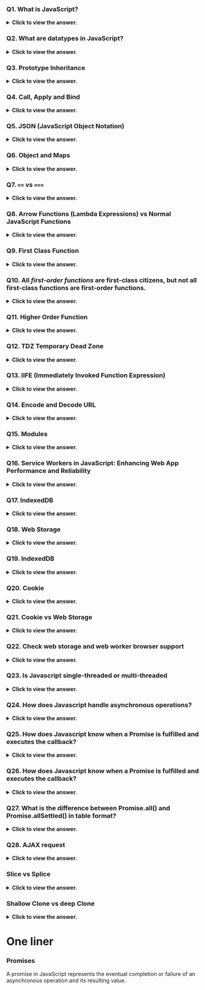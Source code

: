 ### Q1. What is JavaScript?

<details>
  <summary> <b>Click to view the answer.</b> </summary>
        
- JavaScript is a high-level, interpreted programming language primarily used for creating interactive and dynamic content on webpages.
- It was originally developed by Netscape as a client-side scripting language but has since evolved into a versatile language that can be used for both client-side and server-side development.
    
    **Key features of JavaScript include:**
    
    1. **Dynamic Typing**: Variables in JavaScript can hold values of any data type without explicit declaration.
    2. **Prototype-based Object-Oriented Programming**: JavaScript uses prototypes instead of classes for inheritance.
    3. **Functions as First-Class Citizens**: Functions can be assigned to variables, passed as arguments, and returned from other functions.
    4. **Event-Driven Programming**: JavaScript allows developers to define actions that occur in response to user interactions or other events.
    5. **Cross-platform Compatibility**: JavaScript is supported by all modern web browsers and can also be used on the server-side (e.g., with Node.js).

</details>

### Q2. What are datatypes in JavaScript?

<details>
  <summary> <b>Click to view the answer.</b> </summary>
        
In JavaScript, there are primitive data types and object data type.

1. **Primitive Data Types**: These include strings, numbers, boolean, undefined, null, and symbols (introduced in ES6). They hold single values and are immutable (cannot change).
2. **Object Data Type**: Objects are collections of key-value pairs and are used to store complex data structures. Examples include arrays, functions, and custom objects.

</details>

### Q3. Prototype Inheritance

<details>
  <summary> <b>Click to view the answer.</b> </summary>
        
Prototype inheritance in JavaScript _allows objects to inherit properties and methods from other objects_ through their prototype chains.

1.**Prototype Object:**

- Every object in JavaScript has a special property called prototype.
- This property refers to another object. When you create a new object, it automatically inherits properties and methods from its prototype.

2. **Constructor Functions:**

- You can create objects with a shared prototype using constructor functions.
- Constructor functions are functions used to create objects with a specific structure and behavior.

3. **prototype Property:**

- Constructor functions have a prototype property that is automatically assigned to any objects created using that constructor function.
- This prototype property becomes the prototype of the objects created by that constructor function.

4. **new Operator:**

- When you use the `new` operator with a constructor function, it creates a new object and sets its prototype to the constructor function's prototype property.

```js
// Constructor function
function Animal(name) {
  this.name = name;
}

// Adding a method to the prototype of Animal
Animal.prototype.sound = function () {
  return "Making a sound";
};

// Creating an instance of Animal
var dog = new Animal("Dog");

// Accessing properties and methods of the instance
console.log(dog.name); // Output: "Dog"
console.log(dog.sound()); // Output: "Making a sound"
```

`dog --> Animal.prototype --> Object.prototype`

</details>

### Q4. Call, Apply and Bind

<details>
  <summary> <b>Click to view the answer.</b> </summary>
        
In JavaScript, `call`, `apply`, and `bind` are methods that allow you to invoke functions with a specific context (`this` value) and arguments. Here's a brief explanation of each:

1. **`call`**:

   - The `call` method is used to invoke a function with a specified `this` value and individual arguments provided as separate parameters.
   - Syntax: `function.call(thisArg, arg1, arg2, ...)`
   - Example:

     ```javascript
     function greet() {
       return "Hello, " + this.name;
     }

     var person = { name: "Alice" };
     console.log(greet.call(person)); // Output: "Hello, Alice"
     ```

2. **`apply`**:

   - The `apply` method is similar to `call`, but it accepts arguments as an array.
   - Syntax: `function.apply(thisArg, [arg1, arg2, ...])`
   - Example:

     ```javascript
     function greet(greeting) {
       return greeting + ", " + this.name;
     }

     var person = { name: "Bob" };
     console.log(greet.apply(person, ["Hey"])); // Output: "Hey, Bob"
     ```

3. **`bind`**:

   - The `bind` method is used to create a new function with a specified `this` value, and optionally, pre-filled arguments.
   - Unlike `call` and `apply`, `bind` does not immediately execute the function. Instead, it returns a new function with the specified context and arguments bound to it.
   - Syntax: `function.bind(thisArg[, arg1[, arg2[, ...]]])`
   - Example:

     ```javascript
     function greet() {
       return "Hello, " + this.name;
     }

     var person = { name: "Charlie" };
     var greetPerson = greet.bind(person);
     console.log(greetPerson()); // Output: "Hello, Charlie"
     ```

In summary:

- `call` and `apply` are used for immediate invocation of a function with a specified context and arguments.
- `bind` is used to create a new function with a specified context and optionally pre-filled arguments, without immediately invoking it.

#### More Info:

Real-world scenario where `call`, `apply`, and `bind` can be useful:

**Use Case: Math Utility Functions**

Suppose you have a set of utility functions for performing mathematical operations, and you want to apply these functions to different objects representing numerical data. Here's how you can use `call`, `apply`, and `bind` in this scenario:

1. **Using `call`**:

   Suppose you have a `multiply` utility function, and you want to apply it to different objects:

   ```javascript
   function multiply(factor) {
     return this.value * factor;
   }

   var obj1 = { value: 5 };
   var obj2 = { value: 10 };

   // Using call to apply multiply function to obj1 and obj2
   console.log(multiply.call(obj1, 2)); // Output: 10
   console.log(multiply.call(obj2, 3)); // Output: 30
   ```

2. **Using `apply`**:

   Now let's say you have a `sum` utility function that accepts multiple arguments, and you want to apply it to different objects:

   ```javascript
   function sum() {
     return this.values.reduce((total, current) => total + current, 0);
   }

   var obj1 = { values: [1, 2, 3] };
   var obj2 = { values: [4, 5, 6] };

   // Using apply to apply sum function to obj1 and obj2
   console.log(sum.apply(obj1)); // Output: 6
   console.log(sum.apply(obj2)); // Output: 15
   ```

3. **Using `bind`**:

   Suppose you want to create a reusable function that multiplies a value by a certain factor. You can use `bind` to create a new function with a preset factor:

   ```javascript
   function multiply(factor) {
     return this.value * factor;
   }

   var obj1 = { value: 5 };
   var obj2 = { value: 10 };

   // Using bind to create reusable functions
   var multiplyBy2 = multiply.bind(obj1, 2);
   var multiplyBy3 = multiply.bind(obj2, 3);

   console.log(multiplyBy2()); // Output: 10
   console.log(multiplyBy3()); // Output: 30
   ```

In this real-world scenario, `call`, `apply`, and `bind` help in applying utility functions to different objects with specific contexts or arguments, making the code more flexible and reusable.

</details>

### Q5. JSON (JavaScript Object Notation)

<details>
  <summary> <b>Click to view the answer.</b> </summary>

- JSON is a lightweight data interchange format because it offers a simple and efficient way to represent and exchange structured data between different systems or applications.
- JSON is a way of representing data in a structured format.
- It consists of **key-value pairs**, where _keys are strings_ and _values can be strings, numbers, arrays, objects, boolean values, or null_.

```json
{
  "name": "John",
  "age": 30,
  "isStudent": false,
  "favoriteFruits": ["apple", "banana", "orange"],
  "address": {
    "city": "New York",
    "zipcode": "10001"
  },
  "spouse": null
}
```

### Common operations with JSON involve _creating, parsing, accessing, modifying, and serializing_ JSON data.

Here's a brief overview of each operation:

1. **Creating JSON**:

- You can create JSON data manually by defining key-value pairs, arrays, and objects in JavaScript or any other programming language that supports JSON syntax. For example:

  ```javascript
  var person = {
    name: "John",
    age: 30,
    city: "New York",
  };
  ```

2. **Parsing JSON**:

- Parsing JSON involves converting a _JSON string into a JavaScript object_.
- This is useful when you receive JSON data from an external source like a web API and need to work with it in your code.
- In JavaScript, you can use `JSON.parse()` function for parsing:

  ```javascript
  var jsonString = '{"name":"John","age":30,"city":"New York"}';
  var person = JSON.parse(jsonString);
  ```

3. **Accessing JSON Data**:

- Once you have a JavaScript object representing JSON data, you can access its properties using dot notation or bracket notation:

  ```javascript
  console.log(person.name); // Output: "John"
  console.log(person["age"]); // Output: 30
  ```

4. **Modifying JSON Data**:

- You can modify JSON data by updating its properties, adding new properties, or removing existing ones:

  ```javascript
  person.age = 31;
  person.city = "Los Angeles";
  person.country = "USA";
  delete person.city;
  ```

5. **Serializing JSON**:

- Serializing JSON involves _converting a JavaScript object into a JSON string_.
- This is useful when you need to send JSON data to an external server or save it to a file.
- In JavaScript, you can use `JSON.stringify()` function for serialization:

  ```javascript
  var jsonString = JSON.stringify(person);
  ```

These are some of the common operations you may perform when working with JSON data in your applications. JSON provides a simple and versatile way to represent and exchange structured data in various programming scenarios.

</details>

### Q6. Object and Maps

<details>
  <summary> <b>Click to view the answer.</b> </summary>

Here's a comparison of Objects and Maps presented in a table format:

| Feature     | Objects                                                            | Maps                                                                                   |
| ----------- | ------------------------------------------------------------------ | -------------------------------------------------------------------------------------- |
| Key Types   | Strings or Symbols                                                 | Any data type (including objects, functions, primitives)                               |
| Order       | Not guaranteed                                                     | Guaranteed (based on insertion order)                                                  |
| Iteration   | `for...in`, `Object.keys()`, `Object.values()`, `Object.entries()` | `Map.prototype.keys()`, `Map.prototype.values()`, `Map.prototype.entries()`            |
| Size        | No direct method, `Object.keys(obj).length`                        | `size` property                                                                        |
| Performance | General-purpose, optimized for basic use cases                     | Optimized for frequent additions/removals, especially with non-string keys             |
| Use Cases   | Structured data, associative arrays, general-purpose use           | Keys of different types, order-sensitive operations, associating metadata with objects |

This table provides a concise comparison of key features and characteristics of Objects and Maps in JavaScript.

</details>

### Q7. `==` vs `===`

<details>
  <summary> <b>Click to view the answer.</b> </summary>

- `==` performs loose equality comparison with type conversion, while `===` performs strict equality comparison without type conversion.
- It's generally recommended to use === for most comparisons to avoid unexpected behavior caused by type coercion.

```js
0 == false   // true
0 === false  // false
1 == "1"     // true
1 === "1"    // false
null == undefined // true
null === undefined // false
'0' == false // true
'0' === false // false
NaN == NaN or NaN === NaN // false
[]==[] or []===[] //false, refer different objects in memory
{}=={} or {}==={} //false, refer different objects in memory
```

</details>

### Q8. Arrow Functions (Lambda Expressions) vs Normal JavaScript Functions

<details>
  <summary> <b>Click to view the answer.</b> </summary>

Here's a comparison of lambda expressions (arrow functions) and normal JavaScript functions presented in a table format:

| Feature              | Arrow Functions (Lambda Expressions)                                                                                  | Normal JavaScript Functions                                                                                                                |
| -------------------- | --------------------------------------------------------------------------------------------------------------------- | ------------------------------------------------------------------------------------------------------------------------------------------ |
| Syntax               | Arrow function syntax `(parameters) => expression` or `(parameters) => { statements }`.                               | Function declaration syntax `function functionName(parameters) { statements }`.                                                            |
| `this` Binding       | Lexical `this` binding: `this` retains the value from the surrounding code where the arrow function is defined.       | Dynamic `this` binding: `this` value is determined by the function's execution context and can change based on how the function is called. |
| `arguments` Object   | Does not have its own `arguments` object. It inherits the `arguments` object from its surrounding non-arrow function. | Has its own `arguments` object, which is an array-like object containing all arguments passed to the function.                             |
| Context              | Cannot be used as constructors and cannot be invoked with `new`.                                                      | Can be used as constructors and invoked with `new` to create new objects.                                                                  |
| Implicit Return      | If the arrow function has a single expression, it's implicitly returned without needing the `return` keyword.         | Requires the `return` keyword to explicitly return a value.                                                                                |
| `prototype` Property | Does not have its own `prototype` property.                                                                           | Has its own `prototype` property, which can be used for inheritance and adding methods.                                                    |
| Binding `this`       | Does not bind its own `this` value, but inherits `this` from the surrounding lexical context.                         | Binds its own `this` value, which can be influenced by how the function is called (e.g., with `bind`, `call`, or `apply`).                 |
| Use Cases            | Often used for concise, inline functions, especially in functional programming paradigms.                             | Used for regular functions with more complex logic, object methods, and constructor functions.                                             |

In summary, arrow functions (lambda expressions) are a more concise and flexible way of writing functions in JavaScript, especially for short, simple functions where the surrounding `this` context is known and `arguments` object is not needed. However, traditional JavaScript functions are still widely used and necessary for more complex scenarios, object-oriented programming, and when a separate `this` context is required.

</details>

### Q9. First Class Function

<details>
  <summary> <b>Click to view the answer.</b> </summary>

- In JavaScript, functions are considered first-class citizens, which means _they can be treated like any other data type._
- Here are the characteristics of first-class functions in JavaScript:

1. **Assigning to Variables**: You can assign functions to variables, just like any other value.

   ```javascript
   const myFunction = function () {
     console.log("Hello, world!");
   };
   ```

2. **Passing as Arguments**: Functions can be passed as arguments to other functions.

   ```javascript
   function greet(name, callback) {
     return callback(name);
   }

   greet("Alice", function (name) {
     console.log("Hello, " + name);
   });
   ```

3. **Returning from Functions**: Functions can be returned from other functions.

   ```javascript
   function createGreeter() {
     return function (name) {
       console.log("Hello, " + name);
     };
   }

   const greeter = createGreeter();
   greeter("Bob");
   ```

4. **Assigning as Properties**: Functions can be assigned as properties of objects.

   ```javascript
   const myObject = {
     greet: function () {
       console.log("Hello, world!");
     },
   };

   myObject.greet();
   ```

5. **Storing in Data Structures**: Functions can be stored in arrays, objects, or other data structures.

   ```javascript
   const functionArray = [
     function () {
       console.log("Function 1");
     },
     function () {
       console.log("Function 2");
     },
   ];

   functionArray[0]();
   ```

- The concept of first-class functions in JavaScript allows for powerful and flexible programming techniques, such as higher-order functions, callbacks, and functional programming patterns.
- It enables functions to be used as data, facilitating more expressive and concise code.

</details>

### Q10. All _first-order functions_ are first-class citizens, but not all first-class functions are first-order functions.

<details>
  <summary> <b>Click to view the answer.</b> </summary>

- Because A first-order function is a function that doesn’t accept another function as an argument and doesn’t return a function as its return value.

`const firstOrder = () => console.log("I am a first order function!");`

</details>

### Q11. Higher Order Function

<details>
  <summary> <b>Click to view the answer.</b> </summary>

- A higher-order function is a function that accepts another function as an argument or returns a function as a return value or both.

```js
const firstOrderFunc = () => console.log("Hello, I am a First order function");
const higherOrder = (ReturnFirstOrderFunc) => ReturnFirstOrderFunc();
higherOrder(firstOrderFunc);
```

</details>

### Q12. TDZ Temporary Dead Zone

<details>
  <summary> <b>Click to view the answer.</b> </summary>

- Temporal Dead Zone (TDZ) is a specific period in the execution of code where variables declared with `let` and `const` exist but cannot be accessed or assigned a value.
- During this temporal dead zone, trying to access the variable results in a **ReferenceError**.

- Unlike variables declared with `var`, which are hoisted to the top of their scope and initialized with a value of undefined, variables declared with `let` and `const` are not initialized until the line of code where they are declared is reached during the program's execution.
- However, they are still hoisted to the top of their scope, but remain in an uninitialized state until their declaration is encountered.

```js
// ReferenceError: cannot access x before initialization
console.log(x); // TDZ for x starts here

let x = 10; // TDZ for x ends here

// ReferenceError: cannot access y before initialization
function myFunction() {
  console.log(y); // TDZ for y starts here
  const y = 20; // TDZ for y ends here
}

myFunction();
```

**Importance of TDZ:**

- **Prevents bugs:** Catches potential errors caused by using uninitialized variables.
- **Enhances code clarity:** Makes code more readable and predictable by ensuring variables are declared before use.
- **Safeguards modern JavaScript:** Enforces block-level scoping behavior, essential for features like arrow functions and template literals.

</details>

### Q13. IIFE (Immediately Invoked Function Expression)

<details>
  <summary> <b>Click to view the answer.</b> </summary>

- It's a JavaScript design pattern where a **function is defined and immediately invoked within the same expression**.
- This pattern is commonly used to create a new lexical scope and encapsulate variables to avoid polluting the global namespace.

```js
(function () {
  // Code here runs immediately when defined
  console.log("Hello from the IIFE!");
})();
```

</details>

### Q14. Encode and Decode URL

<details>
  <summary> <b>Click to view the answer.</b> </summary>

In JavaScript, you can encode and decode URLs using the following built-in functions:

1. **encodeURIComponent**:

   - This function encodes a Uniform Resource Identifier (URI) component by replacing certain characters with their UTF-8 encoding equivalents. It encodes all characters except the following: `A-Z`, `a-z`, `0-9`, `-`, `_`, `.`, and `~`.
   - It's typically used to encode query parameters or parts of a URL that are passed as data in a URL.
   - Example:

     ```javascript
     const originalURL =
       "https://www.example.com/search?q=JavaScript&category=Programming";
     const encodedURL = encodeURIComponent(originalURL);
     console.log(encodedURL);
     ```

2. **encodeURI**:

   - This function encodes a Uniform Resource Identifier (URI) by replacing certain characters with their UTF-8 encoding equivalents. However, it does not encode characters that have special meaning in the context of a URL (such as `:`, `/`, `?`, `&`, `=`, `#`, etc.).
   - It's typically used to encode entire URLs or URI components that are already part of a complete URL.
   - Example:

     ```javascript
     const originalURL =
       "https://www.example.com/search?q=JavaScript&category=Programming";
     const encodedURL = encodeURI(originalURL);
     console.log(encodedURL);
     ```

3. **decodeURIComponent**:

   - This function decodes a Uniform Resource Identifier (URI) component that has been encoded using `encodeURIComponent`.
   - It's used to decode URI components back to their original form.
   - Example:

     ```javascript
     const encodedQuery = "JavaScript%20%26%20Node.js";
     const decodedQuery = decodeURIComponent(encodedQuery);
     console.log(decodedQuery);
     ```

4. **decodeURI**:

   - This function decodes a Uniform Resource Identifier (URI) that has been encoded using `encodeURI`.
   - It's used to decode entire URIs back to their original form.
   - Example:

     ```javascript
     const encodedURL =
       "https://www.example.com/search?q=JavaScript&category=Programming";
     const decodedURL = decodeURI(encodedURL);
     console.log(decodedURL);
     ```

Here's a comparison of `encodeURIComponent`, `encodeURI`, `decodeURIComponent`, and `decodeURI` in a table format:

| Function             | Purpose                                                                  | Encoding Behavior                                                                                                | Decoding Behavior                                                        |
| -------------------- | ------------------------------------------------------------------------ | ---------------------------------------------------------------------------------------------------------------- | ------------------------------------------------------------------------ |
| `encodeURIComponent` | Encodes a URI component (e.g., query parameters)                         | Encodes all characters except: `A-Z`, `a-z`, `0-9`, `-`, `_`, `.`, and `~`                                       | Decodes a URI component that has been encoded using `encodeURIComponent` |
| `encodeURI`          | Encodes a complete URI                                                   | Encodes characters that have special meaning in a URL (e.g., `:`, `/`, `?`, `&`, `=`, `#`, etc.) are not encoded | Decodes a URI that has been encoded using `encodeURI`                    |
| `decodeURIComponent` | Decodes a URI component that has been encoded using `encodeURIComponent` | N/A                                                                                                              | Decodes a URI component back to its original form                        |
| `decodeURI`          | Decodes a URI that has been encoded using `encodeURI`                    | N/A                                                                                                              | Decodes a URI back to its original form                                  |

</details>

### Q15. Modules

<details>
  <summary> <b>Click to view the answer.</b> </summary>

- Modules in JavaScript are fundamental building blocks that allow you to break down your code into smaller, self-contained units. - This promotes code organization, reusability, and maintainability.

```js
// math.js
export function add(a, b) {
  return a + b;
}

// main.js
import { add } from "./math.js";

console.log(add(2, 3)); // Output: 5
```

</details>

### Q16. Service Workers in JavaScript: Enhancing Web App Performance and Reliability

<details>
  <summary> <b>Click to view the answer.</b> </summary>

- Service workers are powerful JavaScript scripts that run in the background of your web application, independent of the main page thread (operate on a separate thread, ensuring smooth perfromance for you main page).
- They have access to powerful APIs like Cache API and Fetch API for managing resources and network requests.
- Registration: They need to be registered with the browser for your chosen URL scope.
- Lifecycle: They go through various stages like install, activate, and fetch, allowing different tasks at each stage.
- They act as intermediaries between the browser and the network, offering several key benefits:

**Improved Performance:**

1. **Caching:**

- Service workers can store essential resources like HTML, CSS, JavaScript, and images locally, resulting in faster page loads, especially on slow or unreliable connections.

2. **Background synchronization:**

- They can download updates and data in the background, ensuring users have the latest content even when offline.

3. **Push notifications:**

- You can leverage service workers to send real-time updates and notifications to users, even when the app is not actively open.

**Enhanced Reliability:**

1. **Offline access:**

- With cached resources, service workers can enable basic functionality even when users are offline, providing a better user experience.

2. ** Background updates:**

- Updates can be downloaded and installed silently in the background, ensuring users always have the latest version without manual intervention.

**Use Cases:**

- **Progressive Web Apps (PWAs):** Build highly engaging and performant web apps that feel native-like.
- **Offline capabilities:** Offer basic functionality even when users are offline.
- **Background updates:** Ensure users have the latest content without manual updates.
- **Push notifications:** Keep users informed with real-time updates and alerts.

**Resources:**

- [MDN Web Docs:\*\* https://developer.mozilla.org/en-US/docs/Web/API/Service_Worker_API
- [Google Workbox:\*\* https://developers.google.com/web/tools/workbox

</details>

### Q17. IndexedDB

<details>
  <summary> <b>Click to view the answer.</b> </summary>

- IndexedDB is a _low-level JavaScript API for storing and retrieving large amounts of structured data in the browser including files/blobs_, providing a way for web applications to store data locally and work offline.
- It's designed to be a robust, scalable, and high-performance storage solution for web applications, allowing developers to build sophisticated offline-capable web applications.
- This API uses indexes to enable high-performance searches of this data.

</details>

### Q18. Web Storage

<details>
  <summary> <b>Click to view the answer.</b> </summary>

Web Storage is a simple key-value storage mechanism available in modern web browsers that allows web applications to store data locally within the user's browser. There are two main types of web storage:

1. **localStorage**:

   - `localStorage` allows web applications to store key-value pairs persistently across browser sessions.
   - Data stored in `localStorage` remains available even after the browser is closed and reopened.
   - The data stored in `localStorage` is scoped to the origin (protocol, domain, and port) of the web page, meaning that data is shared among all pages from the same origin.
   - The data in `localStorage` is stored as strings, so any non-string values need to be converted to strings before storage and parsed back into their original types upon retrieval.

2. **sessionStorage**:
   - `sessionStorage` is similar to `localStorage`, but the data stored in `sessionStorage` is available only for the duration of the browser session.
   - Data stored in `sessionStorage` is scoped to the origin (protocol, domain, and port) of the web page and is not shared between browser tabs or windows.
   - Like `localStorage`, the data in `sessionStorage` is stored as strings.

**Here's a basic example of using `localStorage`:**

```javascript
// Storing data in localStorage
localStorage.setItem("username", "john_doe");

// Retrieving data from localStorage
const username = localStorage.getItem("username");
console.log(username); // Output: john_doe

// Removing data from localStorage
localStorage.removeItem("username");
```

And here's an example using `sessionStorage`:

```javascript
// Storing data in sessionStorage
sessionStorage.setItem("theme", "dark");

// Retrieving data from sessionStorage
const theme = sessionStorage.getItem("theme");
console.log(theme); // Output: dark

// Removing data from sessionStorage
sessionStorage.removeItem("theme");
```

- Web Storage is commonly used for storing user preferences, session data, authentication tokens, and other small amounts of data needed by web applications.
- It's a convenient and lightweight storage option that's easy to use and well-supported across modern web browsers.
- However, it's important to note that web storage has limitations, such as the amount of data that can be stored (typically limited to a few megabytes per origin) and **its lack of support for complex data structures like objects or arrays (which need to be serialized/deserialized).**

</details>

### Q19. IndexedDB

<details>
  <summary> <b>Click to view the answer.</b> </summary>

- The `postMessage()` method is a feature of the HTML5 Web Messaging API that allows communication between different windows or tabs (iframes or pop-up windows) with different origins.
- It enables cross-origin communication in a secure manner by allowing one window to send messages to another window, even if they are from different origins.

**Here's how `postMessage()` works:**

1. **Sending Messages**:

   - To send a message from one window to another, you call the `postMessage()` method on the sending window's `Window` object.
   - The method takes two parameters: the message to send and the target origin (the origin of the receiving window).
   - Example:

     ```javascript
     // Sending a message from parent window to iframe
     const iframe = document.getElementById("myIframe");
     iframe.contentWindow.postMessage(
       "Hello from parent!",
       "https://example.com"
     );
     ```

2. **Receiving Messages**:

   - To receive messages, you need to add an event listener for the `message` event on the receiving window.
   - The event object contains the received message, the origin of the sending window, and other information.
   - Example:

     ```javascript
     // Receiving a message in the iframe
     window.addEventListener("message", function (event) {
       if (event.origin === "https://example.com") {
         console.log("Message received:", event.data);
       }
     });
     ```

3. **Security Considerations**:
   - It's important to validate the origin of received messages to prevent security vulnerabilities, such as cross-site scripting (XSS) attacks.
   - Always specify the target origin when sending messages to ensure they are delivered only to trusted destinations.

`postMessage()` is commonly used for cross-origin communication in various scenarios, such as embedding third-party content (like social media widgets or advertisements), implementing single sign-on (SSO) solutions, or building collaborative web applications.

It's worth noting that the use of `postMessage()` requires cooperation between the sender and receiver, as both parties need to agree on the messaging protocol and handle messages appropriately. Additionally, care should be taken to ensure that sensitive data is not leaked unintentionally through message passing.

</details>

### Q20. Cookie

<details>
  <summary> <b>Click to view the answer.</b> </summary>

- Cookies are small pieces of data stored on the client-side (i.e., the user's browser) by websites.
- They are commonly used to store information about the user's browsing activity, preferences, session state, and other data relevant to the website's functionality.
- _Cookies are sent to the server with every subsequent request made to the same website, allowing the server to retrieve and utilize the stored information._

**Here are some key characteristics and uses of cookies:**

1. **Persistent Storage**: Cookies can be set with an expiration date, allowing them to persist beyond the current browsing session. This enables websites to remember users between sessions and personalize their experience accordingly.

2. **Limited Size**: Cookies have a limited storage capacity, typically restricted to a few kilobytes per cookie and a maximum number of cookies per domain (usually a few dozen).

3. **Security**: Cookies are associated with a specific domain and are only sent to the server that set them. They cannot be accessed by other websites, enhancing security and privacy. However, cookies can be vulnerable to attacks such as cross-site scripting (XSS) and cross-site request forgery (CSRF) if not properly managed.

4. **HTTP-Only and Secure Flags**: Cookies can be configured with the `HttpOnly` flag to prevent client-side scripts from accessing them, and the `Secure` flag to ensure they are only transmitted over HTTPS connections, enhancing security.

5. **First-Party vs. Third-Party Cookies**: First-party cookies are set by the website the user is currently visiting, while third-party cookies are set by external domains (e.g., for tracking or advertising purposes). Many web browsers provide options to block or limit third-party cookies for privacy reasons.

6. **Session Management**: Cookies are commonly used for session management, where a unique session identifier stored in a cookie allows the server to associate subsequent requests with the same user session.

Here's a basic example of setting and accessing a cookie using JavaScript:

```javascript
// Set a cookie
document.cookie =
  "username=john_doe; expires=Sun, 18 Feb 2024 23:59:59 GMT; path=/";

// Access a cookie
const cookies = document.cookie.split("; ");
for (let cookie of cookies) {
  const [name, value] = cookie.split("=");
  console.log(name, value);
}

// Update a cookie
document.cookie =
  "username=new_value; expires=Fri, 31 Dec 2022 23:59:59 GMT; path=/";

// Delete a cookie by setting its expiration date to a past value
document.cookie = "username=; expires=Thu, 01 Jan 1970 00:00:00 GMT; path=/";
```

Overall, cookies are a fundamental mechanism for maintaining state and personalizing user experiences on the web, but they also raise important considerations regarding privacy, security, and compliance with regulations such as the General Data Protection Regulation (GDPR).

</details>

### Q21. Cookie vs Web Storage

<details>
  <summary> <b>Click to view the answer.</b> </summary>

| Feature          | Cookies                                                                                        | Local Storage                                                                                      | Session Storage                                                                                                       |
| ---------------- | ---------------------------------------------------------------------------------------------- | -------------------------------------------------------------------------------------------------- | --------------------------------------------------------------------------------------------------------------------- |
| Storage Location | Stored on the client-side, sent with every HTTP request to the same domain                     | Stored on the client-side, persists even after the browser is closed                               | Stored on the client-side, cleared when the browser session ends (i.e., when the browser is closed)                   |
| Capacity         | Limited (typically a few kilobytes per cookie and a maximum number of cookies per domain)      | Larger (usually several megabytes per origin)                                                      | Similar to local storage, larger than cookies                                                                         |
| Accessibility    | Can be accessed by both the client and the server                                              | Can be accessed only by client-side scripts (JavaScript), not sent to the server with each request | Similar to local storage, accessible only by client-side scripts                                                      |
| Expiry           | Can be set with an expiration date or cleared when the browser is closed (session cookies)     | Persists until explicitly cleared or until the user clears browser data                            | Persists until the end of the browser session                                                                         |
| Scope            | Domain-specific; accessible to all pages on the same domain                                    | Origin-specific; accessible to all pages from the same origin                                      | Origin-specific; accessible to all pages from the same origin                                                         |
| Usage            | Typically used for maintaining user sessions, authentication tokens, and small amounts of data | Used for storing larger amounts of data such as user preferences, settings, or cached data         | Similar to local storage, used for storing session-specific data that should be cleared when the browser session ends |

In summary, cookies, local storage, and session storage are all client-side storage mechanisms in web browsers, but they differ in terms of capacity, accessibility, expiry, scope, and usage. The choice between them depends on factors such as the size and persistence of data, accessibility requirements, and security considerations.

</details>

### Q22. Check web storage and web worker browser support

<details>
  <summary> <b>Click to view the answer.</b> </summary>

**Web Storage**

```js
if (typeof Storage !== "undefined") {
  // Code for localStorage/sessionStorage.
} else {
  // Sorry! No Web Storage support..
}
```

**Web Worker**

```js
if (typeof Worker !== "undefined") {
  // code for Web worker support.
} else {
  // Sorry! No Web Worker support..
}
```

</details>

### Q23. Is Javascript single-threaded or multi-threaded

<details>
  <summary> <b>Click to view the answer.</b> </summary>

- JavaScript is primarily single-threaded. In web browsers, JavaScript runs on a single thread known as the "main thread". This means that JavaScript code is executed sequentially, one statement at a time, and can only perform one task at a time.

- However, JavaScript can also work with asynchronous programming patterns such as callbacks, promises, and async/await, which allow non-blocking execution of code. Asynchronous operations, such as fetching data from a server or waiting for user input, are handled by browser APIs, which run concurrently with the main thread. This allows JavaScript to handle I/O operations efficiently without blocking the main thread.

- While JavaScript itself is single-threaded, modern web browsers leverage multi-threading capabilities for tasks such as rendering, networking, and handling user interactions. For example, browsers use separate threads for rendering the UI, executing JavaScript, and handling network requests. This multi-threaded architecture ensures a responsive user experience while still maintaining the single-threaded nature of JavaScript execution.
</details>

### Q24. How does Javascript handle asynchronous operations?

<details>
  <summary> <b>Click to view the answer.</b> </summary>

JavaScript handles asynchronous operations using non-blocking I/O and an event-driven architecture.

- Asynchronous tasks are managed by the **event loop**, which continuously checks the call stack and task queue.
- **Callback functions** are commonly used to handle asynchronous tasks, allowing code to execute once an operation completes.
- **Browser APIs (in web environments)** provide functions for asynchronous tasks like fetching data or setting timers.
- **Promises and async/await** (ES6+) offer alternative approaches for working with asynchronous code, improving readability and maintainability.

</details>

### Q25. How does Javascript know when a Promise is fulfilled and executes the callback?

<details>
  <summary> <b>Click to view the answer.</b> </summary>

JavaScript knows when a Promise is fulfilled and executes the callback through the event loop and microtask queue mechanism. Here's how it works:

1. **Promise Resolution**:

- When a Promise is resolved (either with a value or another Promise), it schedules its `then` and `catch` callbacks to be executed.

2. **Microtask Queue**:

- Promises use microtasks, which are a type of task that has higher priority than regular tasks (macrotasks) such as setTimeout callbacks and DOM events.
- Microtasks are placed in the microtask queue.

3. **Event Loop**:

- The event loop continuously checks the call stack and microtask queue.
- When the call stack is empty, it picks the first microtask from the microtask queue and executes it.

4. **Executing Callbacks**:

- When a Promise is resolved, its `then` callback is queued as a microtask.
- When all synchronous code in the current execution context is completed, the event loop picks up the microtask from the microtask queue and executes the `then` callback.

In summary, JavaScript knows when a Promise is fulfilled and executes the callback by scheduling the callback as a microtask, which is then executed by the event loop when the call stack is empty. This ensures that Promise callbacks are executed in a predictable order and with higher priority than other asynchronous tasks.

</details>

### Q26. How does Javascript know when a Promise is fulfilled and executes the callback?

<details>
  <summary> <b>Click to view the answer.</b> </summary>
  
Here's a comparison table highlighting the main differences between Promises and Observables:

| Feature         | Promises                                                      | Observables                                                             |
| --------------- | ------------------------------------------------------------- | ----------------------------------------------------------------------- |
| Lazy Evaluation | Not lazy. Promises start executing immediately upon creation. | Lazy. Observables do not start executing until they are subscribed to.  |
| Multiple Values | Not inherently capable of emitting multiple values.           | Can emit multiple values over time.                                     |
| Cancellation    | Not directly cancellable.                                     | Can be unsubscribed from, effectively cancelling the ongoing operation. |
| Error Handling  | Uses `catch()` for error handling.                            | Uses `error()` callback or `catch()` for error handling.                |
| Asynchronous    | Primarily used for handling asynchronous operations.          | Can handle both synchronous and asynchronous data streams.              |
| Composition     | Chains with `.then()` and `.catch()` methods for composition. | Can be composed using operators like `map`, `filter`, `mergeMap`, etc.  |
| Built-in        | Built into JavaScript since ECMAScript 2015 (ES6).            | Provided by libraries like RxJS, not built into JavaScript natively.    |

In summary, Promises are primarily used for handling asynchronous operations and represent a single value over time, while Observables are more versatile and can handle both synchronous and asynchronous data streams, emitting multiple values over time. Promises are built into JavaScript, whereas Observables require a library like RxJS for implementation.

</details>

### Q27. What is the difference between Promise.all() and Promise.allSettled() in table format?

<details>
  <summary> <b>Click to view the answer.</b> </summary>
  Here's a comparison table highlighting the main differences between `Promise.all()` and `Promise.allSettled()`:

| Feature         | `Promise.all()`                                                                                                                                 | `Promise.allSettled()`                                                                                                                                                      |
| --------------- | ----------------------------------------------------------------------------------------------------------------------------------------------- | --------------------------------------------------------------------------------------------------------------------------------------------------------------------------- |
| Resolves When   | Resolves when all promises in the array are resolved successfully.                                                                              | Resolves when all promises in the array have settled (either resolved or rejected), regardless of the outcome.                                                              |
| Result          | Returns a promise that resolves with an array of resolved values from each promise.                                                             | Returns a promise that resolves with an array of objects containing the outcome of each promise (whether fulfilled or rejected), along with the respective value or reason. |
| Handling Errors | If any promise in the array is rejected, the entire `Promise.all()` call is rejected immediately with the reason of the first rejected promise. | Does not fail fast. Even if some promises are rejected, `Promise.allSettled()` waits for all promises to settle before resolving.                                           |
| Use Case        | Suitable when you need all promises to succeed and want to work with their results collectively.                                                | Suitable when you want to know the outcome of all promises in the array, regardless of whether they succeed or fail, and handle each promise's result individually.         |

In summary, `Promise.all()` resolves when all promises in the array are successfully resolved and fails fast if any promise is rejected, while `Promise.allSettled()` resolves when all promises in the array have settled, allowing you to handle each promise's outcome individually, regardless of success or failure.

</details>

### Q28. AJAX request

<details>
  <summary> <b>Click to view the answer.</b> </summary>

- AJAX (Asynchronous JavaScript and XML) is a technique used in web development to send and receive data from a server asynchronously **without requiring a full page refresh**.
- It allows web pages to update content dynamically, making them more interactive and responsive to user actions.

- With AJAX, you can make HTTP requests from a web page to a server in the background, fetch data from the server, and update parts of the page with the retrieved data without reloading the entire page.
- This enables the development of web applications that feel more like desktop applications, as they can update content seamlessly without interrupting the user's experience.

- The term "XML" in AJAX is historical and refers to the fact that XML was often used as the data format for communication between the client and server. However, nowadays, JSON (JavaScript Object Notation) is more commonly used due to its simplicity and ease of parsing in JavaScript.

> In summary, AJAX allows web pages to communicate with a server in the background, fetch data, and update content dynamically without requiring a full page reload, resulting in a smoother and more interactive user experience.

</details>

### Slice vs Splice

<details>
  <summary> <b>Click to view the answer.</b> </summary>

| Feature                        | slice                                                                                                                                                                                                                                                                                                          | splice                                                                                                                                                                                                                                                                                                                                                                                                                                                                                                                    |
| ------------------------------ | -------------------------------------------------------------------------------------------------------------------------------------------------------------------------------------------------------------------------------------------------------------------------------------------------------------- | ------------------------------------------------------------------------------------------------------------------------------------------------------------------------------------------------------------------------------------------------------------------------------------------------------------------------------------------------------------------------------------------------------------------------------------------------------------------------------------------------------------------------- |
| Syntax                         | `array.slice(start, end)`                                                                                                                                                                                                                                                                                      | `array.splice(start, deleteCount, item1, item2, ...)`                                                                                                                                                                                                                                                                                                                                                                                                                                                                     |
| Description                    | Returns a shallow copy of a portion of an array into a new array without modifying the original array.                                                                                                                                                                                                         | Changes the contents of an array by removing or replacing existing elements and/or adding new elements in place.                                                                                                                                                                                                                                                                                                                                                                                                          |
| Modification of Original Array | Does not modify the original array.                                                                                                                                                                                                                                                                            | Modifies the original array.                                                                                                                                                                                                                                                                                                                                                                                                                                                                                              |
| Parameters                     | - `start`: The beginning index (inclusive) of the portion to extract. If negative, it counts from the end of the array. <br> - `end` (optional): The ending index (exclusive) of the portion to extract. If negative, it counts from the end of the array. If omitted, slice extracts to the end of the array. | - `start`: The index at which to start changing the array. If negative, it indicates an offset from the end of the array. <br> - `deleteCount` (optional): The number of elements to remove. If omitted or larger than the remaining number of elements, deleteCount will remove all elements from start to the end of the array. <br> - `item1`, `item2`, ... (optional): The elements to add to the array, beginning at the start index. If no elements are specified, splice will only remove elements from the array. |
| Return Value                   | A new array containing the extracted elements.                                                                                                                                                                                                                                                                 | An array containing the deleted elements, if any.                                                                                                                                                                                                                                                                                                                                                                                                                                                                         |
| Use Cases                      | - Copying parts of an array without altering the original array. <br> - Extracting a subset of an array for manipulation or display.                                                                                                                                                                           | - Removing elements from an array. <br> - Adding elements into an array at a specific position. <br> - Replacing elements within an array.                                                                                                                                                                                                                                                                                                                                                                                |

**Example:**

```javascript
const array = [1, 2, 3, 4, 5];

// Using slice
const slicedArray = array.slice(1, 4); // Returns [2, 3, 4]
console.log(slicedArray); // Output: [2, 3, 4]
console.log(array); // Output: [1, 2, 3, 4, 5] (Original array remains unchanged)

// Using splice
const deletedElements = array.splice(1, 2, 6, 7); // Removes elements [2, 3] and adds elements 6 and 7 at index 1
console.log(deletedElements); // Output: [2, 3] (Deleted elements)
console.log(array); // Output: [1, 6, 7, 4, 5] (Original array modified)
```

</details>

### Shallow Clone vs deep Clone

<details>
  <summary> <b>Click to view the answer.</b> </summary>

1. **Shallow Clone:**

   - A shallow clone creates a new object or array, but it only copies the top-level structure of the original object or array. In other words, it creates a new object with the same properties as the original object, but the properties themselves are not cloned. Similarly, for arrays, a shallow clone creates a new array with the same elements as the original array, but if those elements are objects or arrays, they are not cloned; rather, their references are copied.

   - Shallow clones are quick and easy to perform but may not be sufficient if the original object contains nested objects or arrays that need to be cloned separately.

   **Example:**

   ```javascript
   const originalObject = { a: 1, b: { c: 2 } };

   // Shallow clone using object spread syntax (for objects)
   const shallowCloneObject = { ...originalObject };

   // Shallow clone using slice method (for arrays)
   const originalArray = [1, { a: 2 }, 3];
   const shallowCloneArray = originalArray.slice();

   // Modifying the cloned objects to demonstrate shallow nature
   shallowCloneObject.a = 10;
   shallowCloneObject.b.c = 20; // This also modifies originalObject
   shallowCloneArray[1].a = 100; // This also modifies originalArray

   console.log(originalObject); // { a: 1, b: { c: 20 } }
   console.log(originalArray); // [1, { a: 100 }, 3]
   ```

2. **Deep Clone:**

   - A deep clone creates a new object or array and recursively copies all nested objects and arrays within the original object or array. In other words, it creates a completely independent copy where changes to the clone do not affect the original and vice versa.
   - Deep cloning ensures that all levels of nested objects or arrays are also cloned, making it more suitable for scenarios where you need a fully independent copy of the original data structure.

   **Example:**
   Deep cloning can be done using various libraries such as Lodash, or you can implement a custom deep clone function. Here's an example using Lodash:

   ```javascript
   const _ = require("lodash");

   const originalObject = { a: 1, b: { c: 2 } };

   // Deep clone using Lodash
   const deepCloneObject = _.cloneDeep(originalObject);

   // Modifying the cloned object to demonstrate deep nature
   deepCloneObject.a = 10;
   deepCloneObject.b.c = 20; // This does not modify originalObject

   console.log(originalObject); // { a: 1, b: { c: 2 } }
   console.log(deepCloneObject); // { a: 10, b: { c: 20 } }
   ```

   ```javascript
   function deepClone(obj) {
     // Handle non-object types and null
     if (typeof obj !== "object" || obj === null) {
       return obj;
     }

     // Create an empty object or array to store the cloned data
     const clone = Array.isArray(obj) ? [] : {};

     // Iterate over each key in the original object or array
     for (let key in obj) {
       // Check if the property belongs to the object itself, not inherited
       if (obj.hasOwnProperty(key)) {
         // Recursively clone nested objects or arrays
         clone[key] = deepClone(obj[key]);
       }
     }

     return clone;
   }
   ```

```javascript
// Deep clone using JSON.stringify and JSON.parse
const deepCloneObject = JSON.parse(JSON.stringify(originalObject));

// Modifying the cloned object to demonstrate deep nature
deepCloneObject.a = 10;
deepCloneObject.b.c = 20; // This does not modify originalObject

console.log(originalObject); // { a: 1, b: { c: 2 } }
console.log(deepCloneObject); // { a: 10, b: { c: 20 } }
```

In summary, shallow cloning creates a new object or array with copied top-level properties or elements, while deep cloning creates a new object or array with all nested properties or elements recursively cloned, ensuring complete independence from the original data structure.

</details>

# One liner

### Promises

A promise in JavaScript represents the eventual completion or failure of an asynchronous operation and its resulting value.
